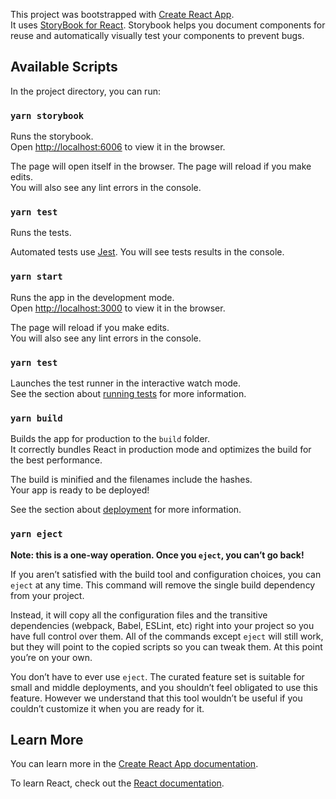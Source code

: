 This project was bootstrapped with [Create React App](https://github.com/facebook/create-react-app).<br />
It uses [StoryBook for React](https://storybook.js.org/docs/react/get-started/introduction).
Storybook helps you document components for reuse and automatically visually test your components to prevent bugs.

## Available Scripts

In the project directory, you can run:

### `yarn storybook`

Runs the storybook.<br />
Open [http://localhost:6006](http://localhost:6006) to view it in the browser.

The page will open itself in the browser.
The page will reload if you make edits.<br />
You will also see any lint errors in the console.

### `yarn test`

Runs the tests.<br />

Automated tests use [Jest](https://jestjs.io/).
You will see tests results in the console.

### `yarn start`

Runs the app in the development mode.<br />
Open [http://localhost:3000](http://localhost:3000) to view it in the browser.

The page will reload if you make edits.<br />
You will also see any lint errors in the console.

### `yarn test`

Launches the test runner in the interactive watch mode.<br />
See the section about [running tests](https://facebook.github.io/create-react-app/docs/running-tests) for more information.

### `yarn build`

Builds the app for production to the `build` folder.<br />
It correctly bundles React in production mode and optimizes the build for the best performance.

The build is minified and the filenames include the hashes.<br />
Your app is ready to be deployed!

See the section about [deployment](https://facebook.github.io/create-react-app/docs/deployment) for more information.

### `yarn eject`

**Note: this is a one-way operation. Once you `eject`, you can’t go back!**

If you aren’t satisfied with the build tool and configuration choices, you can `eject` at any time. This command will remove the single build dependency from your project.

Instead, it will copy all the configuration files and the transitive dependencies (webpack, Babel, ESLint, etc) right into your project so you have full control over them. All of the commands except `eject` will still work, but they will point to the copied scripts so you can tweak them. At this point you’re on your own.

You don’t have to ever use `eject`. The curated feature set is suitable for small and middle deployments, and you shouldn’t feel obligated to use this feature. However we understand that this tool wouldn’t be useful if you couldn’t customize it when you are ready for it.

## Learn More

You can learn more in the [Create React App documentation](https://facebook.github.io/create-react-app/docs/getting-started).

To learn React, check out the [React documentation](https://reactjs.org/).
